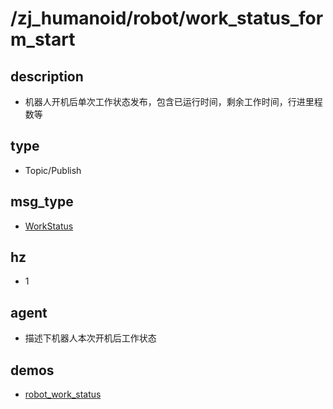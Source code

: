 # /zj_humanoid/robot/work_status_form_start

## description
- 机器人开机后单次工作状态发布，包含已运行时间，剩余工作时间，行进里程数等

## type
- Topic/Publish

## msg_type
- [WorkStatus](../../../../zj_humanoid_types.md#WorkStatus)

## hz
- 1

## agent
- 描述下机器人本次开机后工作状态

## demos
- [robot_work_status](./robot_work_status.yaml)

